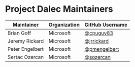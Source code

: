 # Project Dalec Maintainers

| Maintainer     | Organization | GitHub Username                               | 
|----------------|--------------|-----------------------------------------------|
| Brian Goff     | Microsoft    | [@cpuguy83](https://github.com/cpuguy83)      | 
| Jeremy Rickard | Microsoft    | [@jrrickard](https://github.com/jrrickard)    | 
| Peter Engelbert| Microsoft    | [@pmengelbert](https://github.com/pmengelbert)|
| Sertac Ozercan | Microsoft    | [@sozercan](https://github.com/sozercan)      |

